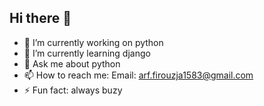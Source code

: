 ## Hi there 👋


- 🔭 I’m currently working on python
- 🌱 I’m currently learning django
- 💬 Ask me about python
- 📫 How to reach me: Email: arf.firouzja1583@gmail.com
- ⚡ Fun fact: always buzy


